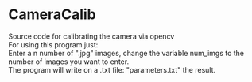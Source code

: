 # CameraCalib
Source code for calibrating the camera via opencv <br />
For using this program just: <br />
Enter a n number of ".jpg" images, change the variable num_imgs to the number of images you want to enter. <br />
The program will write on a .txt file: "parameters.txt" the result.
